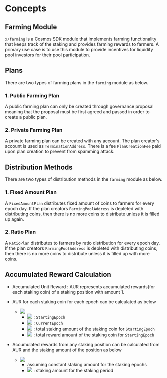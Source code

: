 <!-- order: 1 -->

 # Concepts
## Farming Module

`x/farming` is a Cosmos SDK module that implements farming functionality that keeps track of the staking and provides farming rewards to farmers. A primary use case is to use this module to provide incentives for liquidity pool investors for their pool participation. 

## Plans

There are two types of farming plans in the `farming` module as below.

### 1. Public Farming Plan

A public farming plan can only be created through governance proposal meaning that the proposal must be first agreed and passed in order to create a public plan.
### 2. Private Farming Plan

A private farming plan can be created with any account. The plan creator's account is used as `TerminationAddress`. There is a fee `PlanCreationFee` paid upon plan creation to prevent from spamming attack. 

## Distribution Methods

There are two types of distribution methods  in the `farming` module as below.
### 1. Fixed Amount Plan

A `FixedAmountPlan` distributes fixed amount of coins to farmers for every epoch day. If the plan creators `FarmingPoolAddress` is depleted with distributing coins, then there is no more coins to distribute unless it is filled up again.

### 2. Ratio Plan

A `RatioPlan` distributes to farmers by ratio distribution for every epoch day. If the plan creators `FarmingPoolAddress` is depleted with distributing coins, then there is no more coins to distribute unless it is filled up with more coins.

## Accumulated Reward Calculation

- Accumulated Unit Reward : AUR represents accumulated rewards(for each staking coin) of a staking position with amount 1.

- AUR for each staking coin for each epoch can be calculated as below

  - ![](https://latex.codecogs.com/svg.latex?\Large&space;\sum_{i=0}^{now}\frac{TR_i}{TS_i})
    - ![](https://latex.codecogs.com/svg.latex?\Large&space;i) : `StartingEpoch`
    - ![](https://latex.codecogs.com/svg.latex?\Large&space;now) : `CurrentEpoch`
    - ![](https://latex.codecogs.com/svg.latex?\Large&space;TS_i) : total staking amount of the staking coin for `StartingEpoch`
    - ![](https://latex.codecogs.com/svg.latex?\Large&space;TR_i) : total reward amount of the staking coin for `StartingEpoch`

- Accumulated rewards from any staking position can be calculated from AUR and the staking amount of the position as below

  - ![](https://latex.codecogs.com/svg.latex?\Large&space;x*\(\sum_{i=0}^{now}\frac{TR_i}{TS_i}-\sum_{i=0}^{start}\frac{TR_i}{TS_i}\))
    - assuming constant staking amount for the staking epochs
    - ![](https://latex.codecogs.com/svg.latex?\Large&space;x) : staking amount for the staking period